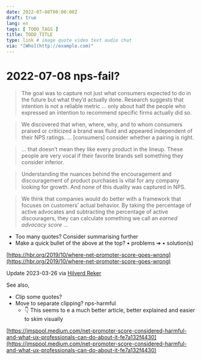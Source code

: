 ```yaml
---
date: 2022-07-08T00:00:00Z
draft: true
lang: en
tags: [ TODO_TAGS ]
title: TODO_TITLE
type: link # image quote video text audio chat
via: "[Who](http://example.com)"
---
```



# 2022-07-08 nps-fail?


> The goal was to capture not just what consumers expected to do in the future but what they’d actually done. Research suggests that intention is not a reliable metric … only about half the people who expressed an intention to recommend specific firms actually did so.

> We discovered that when, where, why, and to whom consumers praised or criticized a brand was fluid and appeared independent of their NPS ratings. … [consumers] consider whether a pairing is right.

> … that doesn’t mean they like every product in the lineup. These people are very vocal if their favorite brands sell something they consider inferior.

> Understanding the nuances behind the encouragement and discouragement of product purchases is vital for any company looking for growth. And none of this duality was captured in NPS.

> We think that companies would do better with a framework that focuses on customers’ actual behavior. By taking the percentage of active advocates and subtracting the percentage of active discouragers, they can calculate something we call an *earned advocacy score* …

* Too many quotes? Consider summarising further
* Make a quick bullet of the above at the top? • problems ➔ • solution(s)

[https://hbr.org/2019/10/where-net-promoter-score-goes-wrong](https://hbr.org/2019/10/where-net-promoter-score-goes-wrong)

Update 2023-03-26 via [Hilverd Reker](https://springernature.slack.com/archives/C015QUK4QRE/p1679687160802349)

See also,
* Clip some quotes?
* Move to separate clipping?  nps-harmful
	* 👇 This seems to e a much better article, better explained and easier to skim visually

[https://jmspool.medium.com/net-promoter-score-considered-harmful-and-what-ux-professionals-can-do-about-it-fe7a132f4430](https://jmspool.medium.com/net-promoter-score-considered-harmful-and-what-ux-professionals-can-do-about-it-fe7a132f4430)

